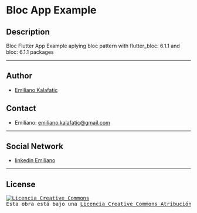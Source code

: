 # Bloc App Example
## Description
Bloc Flutter App Example aplying bloc pattern with flutter_bloc: 6.1.1 and bloc: 6.1.1 packages

--------------------------------

## Author
* [Emiliano Kalafatic](https://github.com/abakim)

## Contact
 * Emiliano: emiliano.kalafatic@gmail.com
 
--------------------------------

## Social Network
* [linkedin Emiliano](https://www.linkedin.com/in/emiliano-kalafatic/)

--------------------------------

## License

<pre>
<a rel="license" href="http://creativecommons.org/licenses/by-nc-sa/4.0/"><img alt="Licencia Creative Commons" style="border-width:0" src="https://i.creativecommons.org/l/by-nc-sa/4.0/88x31.png" /></a><br />Esta obra está bajo una <a rel="license" href="http://creativecommons.org/licenses/by-nc-sa/4.0/">Licencia Creative Commons Atribución-NoComercial-CompartirIgual 4.0 Internacional</a>. 

<pre>

